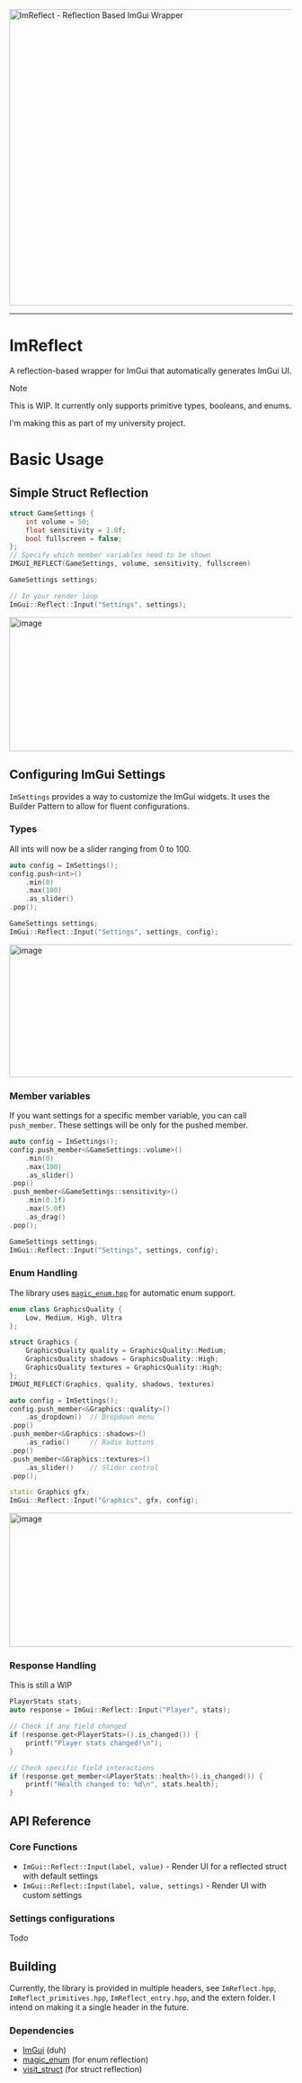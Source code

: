 <img width="1251" height="526" alt="ImReflect - Reflection Based ImGui Wrapper" src="https://github.com/user-attachments/assets/dc9a7044-f095-495d-813c-ec605e0b92a2" />



---

# ImReflect

A reflection-based wrapper for ImGui that automatically generates ImGui UI.

> [!NOTE]
> This is WIP. It currently only supports primitive types, booleans, and enums.
>
> I'm making this as part of my university project.

# Basic Usage
## Simple Struct Reflection
```cpp
struct GameSettings {
    int volume = 50;
    float sensitivity = 1.0f;
    bool fullscreen = false;
};
// Specify which member variables need to be shown
IMGUI_REFLECT(GameSettings, volume, sensitivity, fullscreen)

GameSettings settings;

// In your render loop
ImGui::Reflect::Input("Settings", settings);
```

<img width="604" height="238" alt="image" src="https://github.com/user-attachments/assets/b9d7d7fd-c13f-49c2-9e6b-48c6a443d5f6" />


## Configuring ImGui Settings

``ImSettings`` provides a way to customize the ImGui widgets. It uses the Builder Pattern to allow for fluent configurations.

### Types

All ints will now be a slider ranging from 0 to 100.

```cpp
auto config = ImSettings();
config.push<int>()
    .min(0)
    .max(100)
    .as_slider()
.pop();

GameSettings settings;
ImGui::Reflect::Input("Settings", settings, config);
```

<img width="602" height="236" alt="image" src="https://github.com/user-attachments/assets/5ac0e439-8021-49f9-876e-5ef7be06e214" />

### Member variables

If you want settings for a specific member variable, you can call ``push_member``. These settings will be only for the pushed member.

```cpp
auto config = ImSettings();
config.push_member<&GameSettings::volume>()
    .min(0)
    .max(100)
    .as_slider()
.pop()
.push_member<&GameSettings::sensitivity>()
    .min(0.1f)
    .max(5.0f)
    .as_drag()
.pop();

GameSettings settings;
ImGui::Reflect::Input("Settings", settings, config);
```

### Enum Handling

The library uses [``magic_enum.hpp``](https://github.com/Neargye/magic_enum) for automatic enum support.

```cpp
enum class GraphicsQuality {
    Low, Medium, High, Ultra
};

struct Graphics {
    GraphicsQuality quality = GraphicsQuality::Medium;
    GraphicsQuality shadows = GraphicsQuality::High;
    GraphicsQuality textures = GraphicsQuality::High;
};
IMGUI_REFLECT(Graphics, quality, shadows, textures)

auto config = ImSettings();
config.push_member<&Graphics::quality>()
    .as_dropdown()  // Dropdown menu
.pop()
.push_member<&Graphics::shadows>()
    .as_radio()     // Radio buttons
.pop()
.push_member<&Graphics::textures>()
    .as_slider()    // Slider control
.pop();

static Graphics gfx;
ImGui::Reflect::Input("Graphics", gfx, config);
```

<img width="604" height="238" alt="image" src="https://github.com/user-attachments/assets/1f0e5b6e-1e03-4e44-9fb2-bfcddd08ed48" />


### Response Handling

This is still a WIP

```cpp
PlayerStats stats;
auto response = ImGui::Reflect::Input("Player", stats);

// Check if any field changed
if (response.get<PlayerStats>().is_changed()) {
    printf("Player stats changed!\n");
}

// Check specific field interactions
if (response.get_member<&PlayerStats::health>().is_changed()) {
    printf("Health changed to: %d\n", stats.health);
}
```

## API Reference

### Core Functions

- `ImGui::Reflect::Input(label, value)` - Render UI for a reflected struct with default settings
- `ImGui::Reflect::Input(label, value, settings)` - Render UI with custom settings

### Settings configurations

Todo

## Building

Currently, the library is provided in multiple headers, see ``ImReflect.hpp``, ``ImReflect_primitives.hpp``, ``ImReflect_entry.hpp``, and the extern folder. I intend on making it a single header in the future.

### Dependencies
- [ImGui](https://github.com/ocornut/imgui) (duh)
- [magic_enum](https://github.com/Neargye/magic_enum) (for enum reflection)
- [visit_struct](https://github.com/cbeck88/visit_struct) (for struct reflection)
